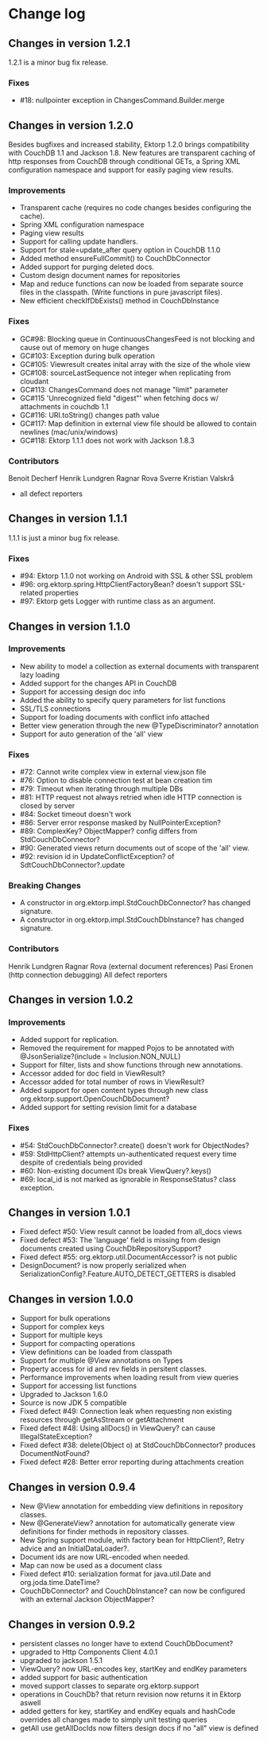 Change log
==========
Changes in version 1.2.1
------------------------
1.2.1 is a minor bug fix release.

### Fixes
* #18: nullpointer exception in ChangesCommand.Builder.merge

Changes in version 1.2.0
------------------------
Besides bugfixes and increased stability, Ektorp 1.2.0 brings compatibility with CouchDB 1.1 and Jackson 1.8.
New features are transparent caching of http responses from CouchDB through conditional GETs, a Spring XML configuration namespace and support for easily paging view results.

### Improvements
* Transparent cache (requires no code changes besides configuring the cache).
* Spring XML configuration namespace
* Paging view results
* Support for calling update handlers.
* Support for stale=update_after query option in CouchDB 1.1.0
* Added method ensureFullCommit() to CouchDbConnector
* Added support for purging deleted docs.
* Custom design document names for repositories
* Map and reduce functions can now be loaded from separate source files in the classpath. (Write functions in pure javascript files).
* New efficient checkIfDbExists() method in CouchDbInstance

### Fixes
* GC#98: Blocking queue in ContinuousChangesFeed is not blocking and cause out of memory on huge changes 
* GC#103: Exception during bulk operation
* GC#105: Viewresult creates inital array with the size of the whole view
* GC#108: sourceLastSequence not integer when replicating from cloudant
* GC#113: ChangesCommand does not manage "limit" parameter
* GC#115  'Unrecognized field "digest"' when fetching docs w/ attachments in couchdb 1.1
* GC#116: URI.toString() changes path value
* GC#117: Map definition in external view file should be allowed to contain newlines (mac/unix/windows)
* GC#118: Ektorp 1.1.1 does not work with Jackson 1.8.3

### Contributors
Benoit Decherf
Henrik Lundgren
Ragnar Rova
Sverre Kristian Valskrå
+ all defect reporters

Changes in version 1.1.1
------------------------
1.1.1 is just a minor bug fix release.

### Fixes
* #94: Ektorp 1.1.0 not working on Android with SSL & other SSL problem
* #96: org.ektorp.spring.HttpClientFactoryBean? doesn't support SSL-related properties
* #97: Ektorp gets Logger with runtime class as an argument.

Changes in version 1.1.0
------------------------
### Improvements
* New ability to model a collection as external documents with transparent lazy loading
* Added support for the changes API in CouchDB
* Support for accessing design doc info
* Added the ability to specify query parameters for list functions
* SSL/TLS connections
* Support for loading documents with conflict info attached
* Better view generation through the new @TypeDiscriminator? annotation
* Support for auto generation of the 'all' view

### Fixes
* #72: Cannot write complex view in external view.json file
* #76: Option to disable connection test at bean creation tim
* #79: Timeout when iterating through multiple DBs
* #81: HTTP request not always retried when idle HTTP connection is closed by server
* #84: Socket timeout doesn't work
* #86: Server error response masked by NullPointerException?
* #89: ComplexKey? ObjectMapper? config differs from StdCouchDbConnector?
* #90: Generated views return documents out of scope of the 'all' view.
* #92: revision id in UpdateConflictException? of SdtCouchDbConnector?.update

### Breaking Changes
* A constructor in org.ektorp.impl.StdCouchDbConnector? has changed signature.
* A constructor in org.ektorp.impl.StdCouchDbInstance? has changed signature.

### Contributors
Henrik Lundgren
Ragnar Rova (external document references)
Pasi Eronen (http connection debugging)
All defect reporters

Changes in version 1.0.2
------------------------
### Improvements
* Added support for replication.
* Removed the requirement for mapped Pojos to be annotated with @JsonSerialize?(include = Inclusion.NON_NULL)
* Support for filter, lists and show functions through new annotations.
* Accessor added for doc field in ViewResult?
* Accessor added for total number of rows in ViewResult?
* Added support for open content types through new class org.ektorp.support.OpenCouchDbDocument?
* Added support for setting revision limit for a database

### Fixes
* #54: StdCouchDbConnector?.create() doesn't work for ObjectNodes?
* #59: StdHttpClient? attempts un-authenticated request every time despite of credentials being provided
* #60: Non-existing document IDs break ViewQuery?.keys()
* #69: local_id is not marked as ignorable in ResponseStatus? class exception.

Changes in version 1.0.1
------------------------
* Fixed defect #50: View result cannot be loaded from all_docs views
* Fixed defect #53: The 'language' field is missing from design documents created using CouchDbRepositorySupport?
* Fixed defect #55: org.ektorp.util.DocumentAccessor? is not public
* DesignDocument? is now properly serialized when SerializationConfig?.Feature.AUTO_DETECT_GETTERS is disabled

Changes in version 1.0.0
------------------------
* Support for bulk operations
* Support for complex keys
* Support for multiple keys
* Support for compacting operations
* View definitions can be loaded from classpath
* Support for multiple @View annotations on Types
* Property access for id and rev fields in persitent classes.
* Performance improvements when loading result from view queries
* Support for accessing list functions
* Upgraded to Jackson 1.6.0
* Source is now JDK 5 compatible
* Fixed defect #49: Connection leak when requesting non existing resources through getAsStream or getAttachment
* Fixed defect #48: Using allDocs() in ViewQuery? can cause IllegalStateException?
* Fixed defect #38: delete(Object o) at StdCouchDbConnector? produces DocumentNotFound?
* Fixed defect #28: Better error reporting during attachments creation

Changes in version 0.9.4
------------------------
* New @View annotation for embedding view definitions in repository classes.
* New @GenerateView? annotation for automatically generate view definitions for finder methods in repository classes.
* New Spring support module, with factory bean for HttpClient?, Retry advice and an InitialDataLoader?.
* Document ids are now URL-encoded when needed.
* Map can now be used as a document class
* Fixed defect #10: serialization format for java.util.Date and org.joda.time.DateTime?
* CouchDbConnector? and CouchDbInstance? can now be configured with an external Jackson ObjectMapper?

Changes in version 0.9.2
------------------------
* persistent classes no longer have to extend CouchDbDocument?
* upgraded to Http Components Client 4.0.1
* upgraded to jackson 1.5.1
* ViewQuery? now URL-encodes key, startKey and endKey parameters
* added support for basic authentication
* moved support classes to separate org.ektorp.support
* operations in CouchDb? that return revision now returns it in Ektorp aswell
* added getters for key, startKey and endKey equals and hashCode overrides all changes made to simply unit testing queries
* getAll use getAllDocIds now filters design docs if no "all" view is defined